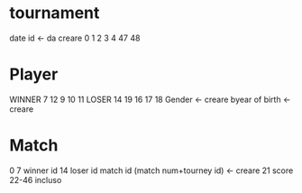 # tournament
date id <- da creare
0 1 2 3 4 47 48

# Player
WINNER 7  12 9  10 11
LOSER  14 19 16 17 18
Gender <- creare
byear of birth <- creare

# Match
0 
7  winner id
14 loser id
match id (match num+tourney id) <- creare
21 score
22-46 incluso
